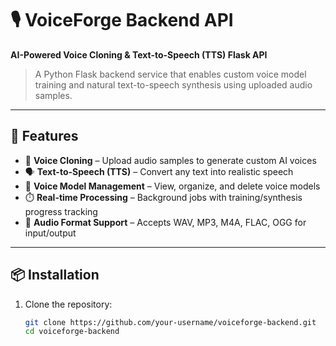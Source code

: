 # 🎙️ VoiceForge Backend API  
**AI-Powered Voice Cloning & Text-to-Speech (TTS) Flask API**

> A Python Flask backend service that enables custom voice model training and natural text-to-speech synthesis using uploaded audio samples.

---

## 🚀 Features

- 🎤 **Voice Cloning** – Upload audio samples to generate custom AI voices  
- 🗣️ **Text-to-Speech (TTS)** – Convert any text into realistic speech  
- 📁 **Voice Model Management** – View, organize, and delete voice models  
- ⏱️ **Real-time Processing** – Background jobs with training/synthesis progress tracking  
- 🔄 **Audio Format Support** – Accepts WAV, MP3, M4A, FLAC, OGG for input/output  

---

## 📦 Installation

1. Clone the repository:
   ```bash
   git clone https://github.com/your-username/voiceforge-backend.git
   cd voiceforge-backend

